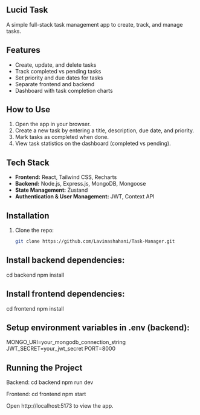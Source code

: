 ## Lucid Task

A simple full-stack task management app to create, track, and manage tasks.

## Features

- Create, update, and delete tasks
- Track completed vs pending tasks
- Set priority and due dates for tasks
- Separate frontend and backend
- Dashboard with task completion charts

## How to Use

1. Open the app in your browser.
2. Create a new task by entering a title, description, due date, and priority.
3. Mark tasks as completed when done.
4. View task statistics on the dashboard (completed vs pending).

## Tech Stack

- **Frontend:** React, Tailwind CSS, Recharts
- **Backend:** Node.js, Express.js, MongoDB, Mongoose
- **State Management:** Zustand
- **Authentication & User Management:** JWT, Context API

## Installation

1. Clone the repo:  
   ```bash
   git clone https://github.com/Lavinashahani/Task-Manager.git

## Install backend dependencies:

cd backend
npm install

## Install frontend dependencies:

cd frontend
npm install

## Setup environment variables in .env (backend):

MONGO_URI=your_mongodb_connection_string
JWT_SECRET=your_jwt_secret
PORT=8000

## Running the Project

Backend:
cd backend
npm run dev

Frontend:
cd frontend
npm start


Open http://localhost:5173 to view the app.
